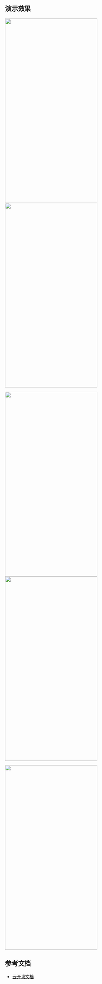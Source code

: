 ## 演示效果

<image src="https://raw.githubusercontent.com/yinlulululu/photo/master/readme-image/1.png" width="300" height="600"></image>
<image src="https://raw.githubusercontent.com/yinlulululu/photo/master/readme-image/2.png" width="300" height="600"></image>

<image src="https://raw.githubusercontent.com/yinlulululu/photo/master/readme-image/3.png" width="300" height="600"></image>
<image src="https://raw.githubusercontent.com/yinlulululu/photo/master/readme-image/4.png" width="300" height="600"></image>

<image src="https://raw.githubusercontent.com/yinlulululu/photo/master/readme-image/5.png" width="300" height="600"></image>

## 参考文档

- [云开发文档](https://developers.weixin.qq.com/miniprogram/dev/wxcloud/basis/getting-started.html)

